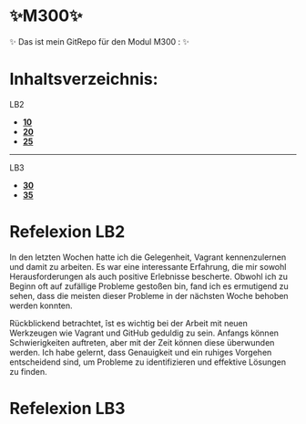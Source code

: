# :sparkles:M300:sparkles:
:sparkles: Das ist mein GitRepo für den Modul M300 : :sparkles:
# Inhaltsverzeichnis:
LB2
  - [__10__](https://github.com/aurora150/M300/tree/main/_10_)
  - [__20__](https://github.com/aurora150/M300/tree/main/_20_)
  - [__25__](https://github.com/aurora150/M300/tree/main/_25_)
----------------------------
LB3
  - [__30__](https://github.com/aurora150/M300/tree/main/_30_)
  - [__35__](https://github.com/aurora150/M300/tree/main/_35_)

  
# Refelexion LB2
In den letzten Wochen hatte ich die Gelegenheit, Vagrant kennenzulernen und damit zu arbeiten. Es war eine interessante Erfahrung, die mir sowohl Herausforderungen als auch positive Erlebnisse bescherte. Obwohl ich zu Beginn oft auf zufällige Probleme gestoßen bin, fand ich es ermutigend zu sehen, dass die meisten dieser Probleme in der nächsten Woche behoben werden konnten.

Rückblickend betrachtet, îst es wichtig  bei der Arbeit mit neuen Werkzeugen wie Vagrant und GitHub geduldig zu sein. Anfangs können Schwierigkeiten auftreten, aber mit der Zeit können diese überwunden werden. Ich habe gelernt, dass Genauigkeit und ein ruhiges Vorgehen entscheidend sind, um Probleme zu identifizieren und effektive Lösungen zu finden.
# Refelexion LB3
